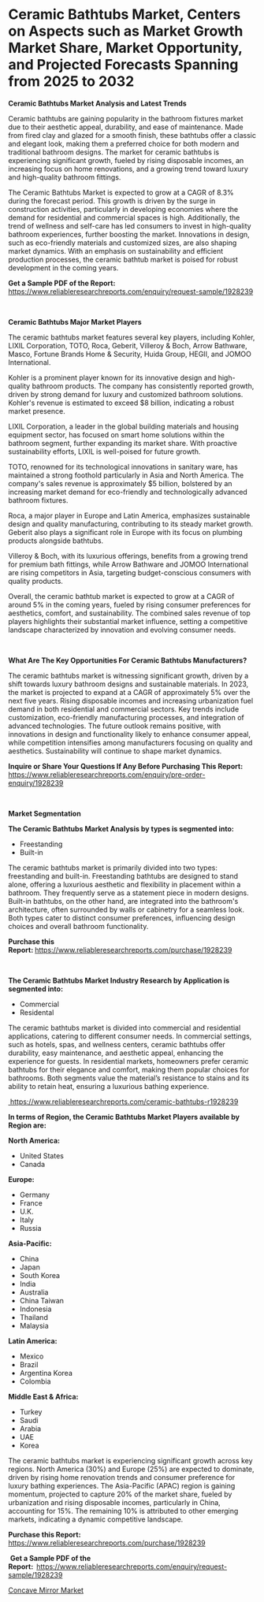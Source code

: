 <p><h1>Ceramic Bathtubs Market, Centers on Aspects such as Market Growth Market Share, Market Opportunity, and Projected Forecasts Spanning from 2025 to 2032</h1></p><p><strong>Ceramic Bathtubs Market Analysis and Latest Trends</strong></p>
<p><p>Ceramic bathtubs are gaining popularity in the bathroom fixtures market due to their aesthetic appeal, durability, and ease of maintenance. Made from fired clay and glazed for a smooth finish, these bathtubs offer a classic and elegant look, making them a preferred choice for both modern and traditional bathroom designs. The market for ceramic bathtubs is experiencing significant growth, fueled by rising disposable incomes, an increasing focus on home renovations, and a growing trend toward luxury and high-quality bathroom fittings.</p><p>The Ceramic Bathtubs Market is expected to grow at a CAGR of 8.3% during the forecast period. This growth is driven by the surge in construction activities, particularly in developing economies where the demand for residential and commercial spaces is high. Additionally, the trend of wellness and self-care has led consumers to invest in high-quality bathroom experiences, further boosting the market. Innovations in design, such as eco-friendly materials and customized sizes, are also shaping market dynamics. With an emphasis on sustainability and efficient production processes, the ceramic bathtub market is poised for robust development in the coming years.</p></p>
<p><strong>Get a Sample PDF of the Report:&nbsp;</strong> <a href="https://www.reliableresearchreports.com/enquiry/request-sample/1928239?utm_campaign=2652&utm_medium=2&utm_source=Github&utm_content=ia&utm_term=05042025&utm_id=ceramic-bathtubs">https://www.reliableresearchreports.com/enquiry/request-sample/1928239</a></p>
<p>&nbsp;</p>
<p><strong>Ceramic Bathtubs Major Market Players</strong></p>
<p><p>The ceramic bathtubs market features several key players, including Kohler, LIXIL Corporation, TOTO, Roca, Geberit, Villeroy & Boch, Arrow Bathware, Masco, Fortune Brands Home & Security, Huida Group, HEGII, and JOMOO International. </p><p>Kohler is a prominent player known for its innovative design and high-quality bathroom products. The company has consistently reported growth, driven by strong demand for luxury and customized bathroom solutions. Kohler's revenue is estimated to exceed $8 billion, indicating a robust market presence.</p><p>LIXIL Corporation, a leader in the global building materials and housing equipment sector, has focused on smart home solutions within the bathroom segment, further expanding its market share. With proactive sustainability efforts, LIXIL is well-poised for future growth.</p><p>TOTO, renowned for its technological innovations in sanitary ware, has maintained a strong foothold particularly in Asia and North America. The company's sales revenue is approximately $5 billion, bolstered by an increasing market demand for eco-friendly and technologically advanced bathroom fixtures.</p><p>Roca, a major player in Europe and Latin America, emphasizes sustainable design and quality manufacturing, contributing to its steady market growth. Geberit also plays a significant role in Europe with its focus on plumbing products alongside bathtubs.</p><p>Villeroy & Boch, with its luxurious offerings, benefits from a growing trend for premium bath fittings, while Arrow Bathware and JOMOO International are rising competitors in Asia, targeting budget-conscious consumers with quality products.</p><p>Overall, the ceramic bathtub market is expected to grow at a CAGR of around 5% in the coming years, fueled by rising consumer preferences for aesthetics, comfort, and sustainability. The combined sales revenue of top players highlights their substantial market influence, setting a competitive landscape characterized by innovation and evolving consumer needs.</p></p>
<p>&nbsp;</p>
<p><strong>What Are The Key Opportunities For Ceramic Bathtubs Manufacturers?</strong></p>
<p><p>The ceramic bathtubs market is witnessing significant growth, driven by a shift towards luxury bathroom designs and sustainable materials. In 2023, the market is projected to expand at a CAGR of approximately 5% over the next five years. Rising disposable incomes and increasing urbanization fuel demand in both residential and commercial sectors. Key trends include customization, eco-friendly manufacturing processes, and integration of advanced technologies. The future outlook remains positive, with innovations in design and functionality likely to enhance consumer appeal, while competition intensifies among manufacturers focusing on quality and aesthetics. Sustainability will continue to shape market dynamics.</p></p>
<p><strong>Inquire or Share Your Questions If Any Before Purchasing This Report:</strong> <a href="https://www.reliableresearchreports.com/enquiry/pre-order-enquiry/1928239?utm_campaign=2652&utm_medium=2&utm_source=Github&utm_content=ia&utm_term=05042025&utm_id=ceramic-bathtubs">https://www.reliableresearchreports.com/enquiry/pre-order-enquiry/1928239</a></p>
<p>&nbsp;</p>
<p><strong>Market Segmentation</strong></p>
<p><strong>The Ceramic Bathtubs Market Analysis by types is segmented into:</strong></p>
<p><ul><li>Freestanding</li><li>Built-in</li></ul></p>
<p><p>The ceramic bathtubs market is primarily divided into two types: freestanding and built-in. Freestanding bathtubs are designed to stand alone, offering a luxurious aesthetic and flexibility in placement within a bathroom. They frequently serve as a statement piece in modern designs. Built-in bathtubs, on the other hand, are integrated into the bathroom's architecture, often surrounded by walls or cabinetry for a seamless look. Both types cater to distinct consumer preferences, influencing design choices and overall bathroom functionality.</p></p>
<p><strong>Purchase this Report:&nbsp;</strong><a href="https://www.reliableresearchreports.com/purchase/1928239?utm_campaign=2652&utm_medium=2&utm_source=Github&utm_content=ia&utm_term=05042025&utm_id=ceramic-bathtubs">https://www.reliableresearchreports.com/purchase/1928239</a></p>
<p>&nbsp;</p>
<p><strong>The Ceramic Bathtubs Market Industry Research by Application is segmented into:</strong></p>
<p><ul><li>Commercial</li><li>Residental</li></ul></p>
<p><p>The ceramic bathtubs market is divided into commercial and residential applications, catering to different consumer needs. In commercial settings, such as hotels, spas, and wellness centers, ceramic bathtubs offer durability, easy maintenance, and aesthetic appeal, enhancing the experience for guests. In residential markets, homeowners prefer ceramic bathtubs for their elegance and comfort, making them popular choices for bathrooms. Both segments value the material’s resistance to stains and its ability to retain heat, ensuring a luxurious bathing experience.</p></p>
<p><a href="https://www.reliableresearchreports.com/ceramic-bathtubs-r1928239?utm_campaign=2652&utm_medium=2&utm_source=Github&utm_content=ia&utm_term=05042025&utm_id=ceramic-bathtubs">&nbsp;https://www.reliableresearchreports.com/ceramic-bathtubs-r1928239</a></p>
<p><strong>In terms of Region, the Ceramic Bathtubs Market Players available by Region are:</strong></p>
<p>
    <p> <strong> North America: </strong>
        <ul>
            <li>United States</li>
            <li>Canada</li>
        </ul>
        </p> 
    <p> <strong> Europe: </strong>
        <ul>
            <li>Germany</li>
            <li>France</li>
            <li>U.K.</li>
            <li>Italy</li>
            <li>Russia</li>
        </ul>
        </p> 
    <p> <strong> Asia-Pacific: </strong>
        <ul>
            <li>China</li>
            <li>Japan</li>
            <li>South Korea</li>
            <li>India</li>
            <li>Australia</li>
            <li>China Taiwan</li>
            <li>Indonesia</li>
            <li>Thailand</li>
            <li>Malaysia</li>
        </ul>
        </p> 
    <p> <strong> Latin America: </strong>
        <ul>
            <li>Mexico</li>
            <li>Brazil</li>
            <li>Argentina Korea</li>
            <li>Colombia</li>
        </ul>
        </p> 
    <p> <strong> Middle East & Africa: </strong>
        <ul>
            <li>Turkey</li>
            <li>Saudi</li>
            <li>Arabia</li>
            <li>UAE</li>
            <li>Korea</li>
        </ul>
    </p>
    </p>
<p><p>The ceramic bathtubs market is experiencing significant growth across key regions. North America (30%) and Europe (25%) are expected to dominate, driven by rising home renovation trends and consumer preference for luxury bathing experiences. The Asia-Pacific (APAC) region is gaining momentum, projected to capture 20% of the market share, fueled by urbanization and rising disposable incomes, particularly in China, accounting for 15%. The remaining 10% is attributed to other emerging markets, indicating a dynamic competitive landscape.</p></p>
<p><strong>Purchase this Report: </strong><a href="https://www.reliableresearchreports.com/purchase/1928239?utm_campaign=2652&utm_medium=2&utm_source=Github&utm_content=ia&utm_term=05042025&utm_id=ceramic-bathtubs">https://www.reliableresearchreports.com/purchase/1928239</a></p>
<p>&nbsp;<strong>Get a Sample PDF of the Report:&nbsp;&nbsp;</strong><a href="https://www.reliableresearchreports.com/enquiry/request-sample/1928239?utm_campaign=2652&utm_medium=2&utm_source=Github&utm_content=ia&utm_term=05042025&utm_id=ceramic-bathtubs">https://www.reliableresearchreports.com/enquiry/request-sample/1928239</a></p>
<p><strong></strong></p>
<p><p><a href="https://github.com/oliveroste6/Market-Research-Report-List-1/blob/main/concave-mirror-market.md?utm_campaign=2652&utm_medium=2&utm_source=Github&utm_content=ia&utm_term=05042025&utm_id=ceramic-bathtubs">Concave Mirror Market</a></p></p>